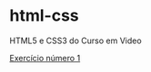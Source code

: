 # html-css
HTML5 e CSS3 do Curso em Video

<a href="exercicios/modulo1/ex001/index.html">Exercício número 1</a>